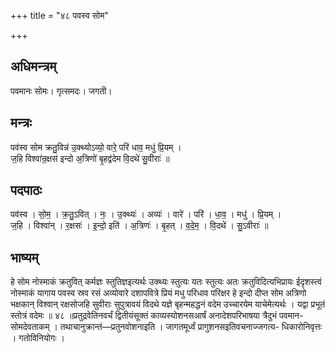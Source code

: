 +++
title = "४८ पवस्व सोम"

+++
## अधिमन्त्रम्
पवमानः सोमः। गृत्समदः। जगती।

## मन्त्रः
पव॑स्व सोम क्रतु॒विन्न॑ उ॒क्थ्योऽव्यो॒ वारे॒ परि॑ धाव॒ मधु॑ प्रि॒यम् ।  
ज॒हि विश्वा॑न्र॒क्षस॑ इन्दो अ॒त्रिणो॑ बृ॒हद्व॑देम वि॒दथे॑ सु॒वीराः॑ ॥

## पदपाठः
पव॑स्व । सो॒म॒ । क्र॒तु॒ऽवित् । नः॒ । उ॒क्थ्यः॑ । अव्यः॑ । वारे॑ । परि॑ । धा॒व॒ । मधु॑ । प्रि॒यम् ।  
ज॒हि । विश्वा॑न् । र॒क्षसः॑ । इ॒न्दो॒ इति॑ । अ॒त्रिणः॑ । बृ॒हत् । व॒दे॒म॒ । वि॒दथे॑ । सु॒ऽवीराः॑ ॥

## भाष्यम्
हे सोम नोस्माकं क्रतुवित् कर्मज्ञः स्तुतिज्ञइत्यर्थः उक्थ्यः स्तुत्यः यतः स्तुत्यः अतः क्रतुविदित्यभिप्रायः ईदृशस्त्वं नोस्माकं यागाय पवस्व स्रव रसं अव्योवारे दशापवित्रे प्रियं मधु परिधाव परिक्षर हे इन्दो दीप्त सोम अत्रिणो भक्षकान् विश्वान् रक्षसोजहि सुवीराः सुपुत्रावयं विदथे यज्ञे बृहन्महद्धनं वदेम उच्चारयेम याचेमेत्यर्थः । यद्वा प्रभूतं स्तोत्रं वदेमः ॥ ४८ ॥प्रतुद्रवेतिनवर्चं द्वितीयंसूक्तं काव्यस्योशनसआर्षं अनादेशपरिभाषया त्रैदुभं पवमान- सोमदेवताकम् । तथाचानुक्रान्तं—प्रतुनवोशनाइति । जागतमूर्ध्वं प्रागुशनसइतिवचनाज्जगत्य- धिकारोनिवृत्तः । गतोविनियोगः ।